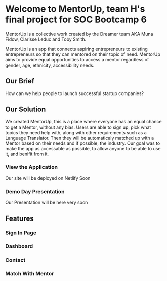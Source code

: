 # Welcome to MentorUp, team H's final project for SOC Bootcamp 6

MentorUp is a collective work created by the Dreamer team AKA Muna Fidow, Clarisse Leduc and Toby Smith.

MentorUp is an app that connects aspiring entrepreneurs to existing entrepreneurs so that they can mentored on their topic of need.
MentorUp aims to provide equal opportunities to access a mentor regardless of gender, age, ethnicity, accessibility needs.

## Our Brief

How can we help people to launch successful startup companies?

## Our Solution

We created MentorUp, this is a place where everyone has an equal chance to get a Mentor, without any bias. Users are able to sign up, pick what topics they need help with, along with other requirements such as a Language Translator. Then they will be automaticaly matched up with a Mentor based on their needs and if possible, the industry. Our goal was to make the app as accessable as possible, to allow anyone to be able to use it, and benifit from it.

### View the Application

Our site will be deployed on Netlify Soon

### Demo Day Presentation

Our Presentation will be here very soon

## Features

### Sign In Page

### Dashboard

### Contact

### Match With Mentor
